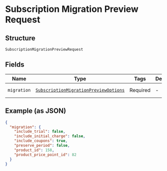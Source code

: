 
# Subscription Migration Preview Request

## Structure

`SubscriptionMigrationPreviewRequest`

## Fields

| Name | Type | Tags | Description | Getter | Setter |
|  --- | --- | --- | --- | --- | --- |
| `migration` | [`SubscriptionMigrationPreviewOptions`](../../doc/models/subscription-migration-preview-options.md) | Required | - | getMigration(): SubscriptionMigrationPreviewOptions | setMigration(SubscriptionMigrationPreviewOptions migration): void |

## Example (as JSON)

```json
{
  "migration": {
    "include_trial": false,
    "include_initial_charge": false,
    "include_coupons": true,
    "preserve_period": false,
    "product_id": 158,
    "product_price_point_id": 82
  }
}
```

